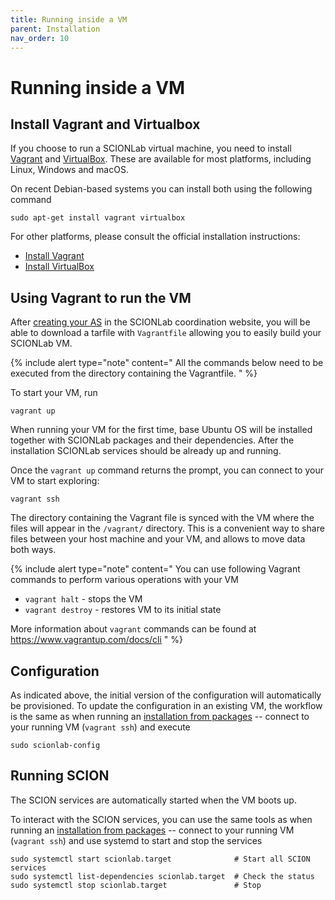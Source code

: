```yaml
---
title: Running inside a VM
parent: Installation
nav_order: 10
---
```


# Running inside a VM

## Install Vagrant and Virtualbox
If you choose to run a SCIONLab virtual machine, you need to install [Vagrant](https://www.vagrantup.com/) and
[VirtualBox](https://www.virtualbox.org/). These are available for most platforms, including Linux, Windows and macOS.

On recent Debian-based systems you can install both using the following command

```shell
sudo apt-get install vagrant virtualbox
```

For other platforms, please consult the official installation instructions:

- [Install Vagrant](https://www.vagrantup.com/docs/installation/)
- [Install VirtualBox](https://www.virtualbox.org/wiki/Downloads)

## Using Vagrant to run the VM

After [creating your AS](/content/config/create_as/) in the SCIONLab coordination
website, you will be able to download a tarfile with `Vagrantfile` allowing you to easily build your SCIONLab VM.

{% include alert type="note" content="
All the commands below need to be executed from the directory containing the Vagrantfile.
" %}

To start your VM, run

```shell
vagrant up
```

When running your VM for the first time, base Ubuntu OS will be installed together with SCIONLab packages and their
dependencies. After the installation SCIONLab services should be already up and running.

Once the `vagrant up` command returns the prompt, you can connect to your VM to
start exploring:

```shell
vagrant ssh
```

The directory containing the Vagrant file is synced with the VM where the files
will appear in the `/vagrant/` directory.
This is a convenient way to share files between your host machine and your
VM, and allows to move data both ways.

{% include alert type="note" content="
You can use following Vagrant commands to perform various operations with your VM

* `vagrant halt` - stops the VM
* `vagrant destroy` - restores VM to its initial state

More information about `vagrant` commands can be found at <https://www.vagrantup.com/docs/cli>
" %}

## Configuration

As indicated above, the initial version of the configuration will automatically be provisioned.
To update the configuration in an existing VM, the workflow is the same as when running
an [installation from packages](/content/install/pkg/) -- connect to your running VM
(`vagrant ssh`) and execute

```shell
sudo scionlab-config
```


## Running SCION

The SCION services are automatically started when the VM boots up.

To interact with the SCION services, you can use the same tools as when running an [installation from packages](/content/install/pkg/#running-scion) --
connect to your running VM (`vagrant ssh`) and use systemd to start and stop the services
```
sudo systemctl start scionlab.target              # Start all SCION services
sudo systemctl list-dependencies scionlab.target  # Check the status
sudo systemctl stop scionlab.target               # Stop
```
